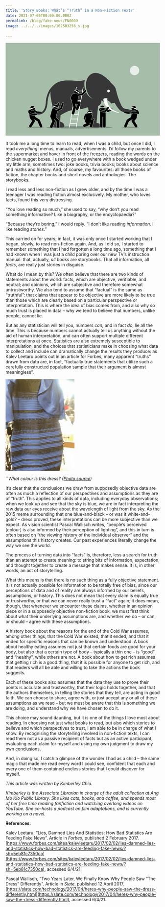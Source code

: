 ```yaml
---
title: 'Story Books: What’s “Truth” in a Non-Fiction Text?'
date: 2021-07-05T00:00:00.000Z
permalink: /blog/fake-news/FN0009
image: ../../../images/102503256_s.jpg

---
```


![](../../../images/102503256_s.jpg)

It took me a long time to learn to read, when I was a child, but once I did, I read *everything*: menus, manuals, advertisements. I’d follow my parents to the supermarket and hover in front of the freezers, reading the words on the chicken nugget boxes. I used to go everywhere with a book wedged under my little arm, sometimes two: joke books, trivia books; books about science and maths and history. And, of course, my favourites: all those books of fiction, the chapter books and short novels and anthologies. The storybooks.

I read less and less non-fiction as I grew older, and by the time I was a teenager I was reading fiction almost exclusively. My mother, who loves facts, found this very distressing. 

“You love reading so much,” she used to say, “why don’t you read something informative? Like a biography, or the encyclopaedia?”

“Because they’re boring,” I would reply. “I don’t like reading *information*. I like reading *stories*.”

This carried on for years; in fact, it was only once I started working that I began, slowly, to read non-fiction again. And, as I did so, I started to remember something that I had forgotten a long time ago, something that I had known when I was just a child poring over our new TV’s instruction manual: that, actually, *all* books are storybooks. That all information, all *facts*, are really just stories in disguise.

What do I mean by this? We often believe that there are two kinds of statements about the world: facts, which are objective, verifiable, and neutral; and opinions, which are subjective and therefore somewhat untrustworthy. We also tend to assume that “factual” is the same as “truthful”: that claims that appear to be objective are more likely to be true than those which are clearly based on a particular perspective or interpretation. This is where the idea of bias comes from, and also why so much trust is placed in data – why we tend to believe that numbers, unlike people, cannot lie.

But as any statistician will tell you, numbers *can,* and in fact *do*, lie all the time. This is because numbers cannot actually tell us	 anything without the aid of human interpretation, and can often support multiple different interpretations at once. Statistics are also extremely susceptible to manipulation, and the choices that statisticians make in choosing what data to collect and include can dramatically change the results they produce: as Kalev Leetaru points out in an article for Forbes, many apparent “truths” drawn from data are, in fact, “factually true statements that utilize such a carefully constructed population sample that their argument is almost meaningless”.

![](../../../images/The_Dress_(viral_phenomenon).png)

``*What colour is this dress? ([Photo source](https://en.wikipedia.org/wiki/File:The_Dress_(viral_phenomenon).png))*



It’s clear that the conclusions we draw from supposedly objective data are often as much a reflection of our perspectives and assumptions as they are of “truth”. This applies to all kinds of data, including everyday observations; when we look up and see that the sky is blue, we are in fact interpreting the raw data our eyes receive about the wavelength of light from the sky. As the 2015 meme surrounding that one blue-and-black – or was it white-and-gold? – dress proved, these interpretations can be more subjective than we expect. As vision scientist Pascal Wallisch writes, “people’s perceived [colour] is also informed by their perception of lighting”, and this in turn is often based on “the viewing history of the individual observer” and the assumptions this history creates. Our past experiences literally change the way we see the world.

The process of turning data into “facts” is, therefore, less a search for truth than an attempt to create meaning: to string bits of information, expectation, and thought together to create a message that makes sense. It is, in other words, an act of storytelling. 

What this means is that there is no such thing as a fully objective statement. It is not actually possible for information to be totally free of bias, since our perceptions of data and of reality are always informed by our beliefs, assumptions, or history. This does not mean that every claim is equally true or trustworthy, or that we can never really trust a “fact” again; it does mean, though, that whenever we encounter these claims, whether in an opinion piece or in a supposedly objective non-fiction book, we must first think about what their underlying assumptions are, and whether we do – or can, or should – agree with these assumptions.

A history book about the reasons for the end of the Cold War assumes, among other things, that the Cold War existed, that it ended, and that it ended for specific reasons that can be known and understood. A book about healthy eating assumes not just that certain foods are good for your body, but also that a certain type of body – typically a thin one – is “good” and “healthy”, while others are not. A book about how to get rich assumes that getting rich is a good thing, that it is possible for anyone to get rich, and that readers will all be able and willing to take the actions the book suggests. 

Each of these books also assumes that the data they use to prove their points is accurate and trustworthy, that their logic holds together, and that the authors themselves, in telling the stories that they tell, are acting in good faith. We can choose to share, agree with, or just accept any or all of these assumptions as we read – but we must be aware that this is something we are doing, and understand why we have chosen to do it.

This choice may sound daunting, but it is one of the things I love most about reading. In choosing not just what books to read, but also which stories to believe and which perspectives to trust, I am able to be in charge of what I know. By recognising the storytelling involved in non-fiction texts, I can read them not as a passive recipient of facts but as an active participant, evaluating each claim for myself and using my own judgment to draw my own conclusions. 

And, in doing so, I catch a glimpse of the wonder I had as a child – the same magic that made me read every word I could see, confident that each and every one of them contained endless stories that I could discover for myself.



*This article was written by Kimberley Chiu.*  

*Kimberley is the Associate Librarian in charge of the adult collection at Ang Mo Kio Public Library. She likes cats, books, and coffee, and spends most of her free time reading fanfiction and watching overlong videos on YouTube. She co-hosts a podcast on film adaptations, and is currently working on a novel.*



**References:**

Kalev Leetaru, “Lies, Damned Lies And Statistics: How Bad Statistics Are Feeding Fake News”. Article in *Forbes*, published 2 February 2017. [https://www.forbes.com/sites/kalevleetaru/2017/02/02/lies-damned-lies-and-statistics-how-bad-statistics-are-feeding-fake-news/?sh=5eb81c7350ca](https://www.forbes.com/sites/kalevleetaru/2017/02/02/lies-damned-lies-and-statistics-how-bad-statistics-are-feeding-fake-news/?sh=5eb81c7350ca), accessed 6/4/21.

Pascal Wallisch, “Two Years Later, We Finally Know Why People Saw “The Dress” Differently”. Article in *Slate*, published 12 April 2017. [https://slate.com/technology/2017/04/heres-why-people-saw-the-dress-differently.html](https://slate.com/technology/2017/04/heres-why-people-saw-the-dress-differently.html), accessed 6/4/21.

 